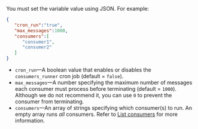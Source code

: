 <div markdown="1">

You must set the variable value using JSON. For example:

```json
{  
   "cron_run":"true",
   "max_messages":1000,
   "consumers":[  
      "consumer1",
      "consumer2"
   ]
}
```

-   `cron_run`—A boolean value that enables or disables the `consumers_runner` cron job (default = `false`).
-   `max_messages`—A number specifying the maximum number of messages each consumer must process before terminating (default = `1000`). Although we do not recommend it, you can use `0` to prevent the consumer from terminating.
-   `consumers`—An array of strings specifying which consumer(s) to run. An empty array runs _all_ consumers. Refer to [List consumers]({{page.baseurl}}/config-guide/mq/manage-mysql.html#list-consumers) for more information.
